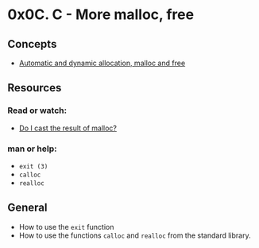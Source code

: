 # 0x0C. C - More malloc, free
## Concepts
* [Automatic and dynamic allocation, malloc and free](https://alx-intranet.hbtn.io/concepts/62)
## Resources
### Read or watch:
* [Do I cast the result of malloc?](https://www.stackoverflow.com/questions/605845/do-i-cast-the-result-of-malloc)
### man or help:
* `exit (3)`
* `calloc`
* `realloc`
## General
* How to use the `exit` function
* How to use the functions `calloc` and `realloc` from the standard library.
